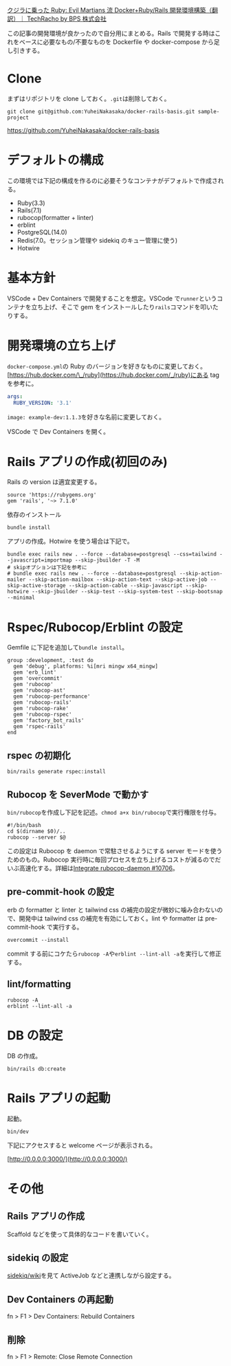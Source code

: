 [クジラに乗った Ruby: Evil Martians 流 Docker+Ruby/Rails 開発環境構築（翻訳）｜ TechRacho by BPS 株式会社](https://techracho.bpsinc.jp/hachi8833/2022_04_07/116843)

この記事の開発環境が良かったので自分用にまとめる。Rails で開発する時はこれをベースに必要なもの/不要なものを Dockerfile や docker-compose から足し引きする。

# Clone

まずはリポジトリを clone しておく。`.git`は削除しておく。

```sh:sh
git clone git@github.com:YuheiNakasaka/docker-rails-basis.git sample-project
```

https://github.com/YuheiNakasaka/docker-rails-basis

# デフォルトの構成

この環境では下記の構成を作るのに必要そうなコンテナがデフォルトで作成される。

- Ruby(3.3)
- Rails(7.1)
- rubocop(formatter + linter)
- erblint
- PostgreSQL(14.0)
- Redis(7.0。セッション管理や sidekiq のキュー管理に使う)
- Hotwire

# 基本方針

VSCode + Dev Containers で開発することを想定。VSCode で`runner`というコンテナを立ち上げ、そこで gem をインストールしたり`rails`コマンドを叩いたりする。

# 開発環境の立ち上げ

`docker-compose.yml`の Ruby のバージョンを好きなものに変更しておく。[https://hub.docker.com/\_/ruby](https://hub.docker.com/_/ruby)にある tag を参考に。

```yml:docker-compose.yml
args:
  RUBY_VERSION: '3.1'
```

`image: example-dev:1.1.3`を好きな名前に変更しておく。

VSCode で Dev Containers を開く。

# Rails アプリの作成(初回のみ)

Rails の version は適宜変更する。

```Gemfile:Gemfile
source 'https://rubygems.org'
gem 'rails', '~> 7.1.0'
```

依存のインストール

```sh:sh
bundle install
```

アプリの作成。Hotwire を使う場合は下記で。

```sh:sh
bundle exec rails new . --force --database=postgresql --css=tailwind --javascript=importmap --skip-jbuilder -T -M
# skipオプションは下記を参考に
# bundle exec rails new . --force --database=postgresql --skip-action-mailer --skip-action-mailbox --skip-action-text --skip-active-job --skip-active-storage --skip-action-cable --skip-javascript --skip-hotwire --skip-jbuilder --skip-test --skip-system-test --skip-bootsnap --minimal
```

# Rspec/Rubocop/Erblint の設定

Gemfile に下記を追加して`bundle install`。

```
group :development, :test do
  gem 'debug', platforms: %i[mri mingw x64_mingw]
  gem 'erb_lint'
  gem 'overcommit'
  gem 'rubocop'
  gem 'rubocop-ast'
  gem 'rubocop-performance'
  gem 'rubocop-rails'
  gem 'rubocop-rake'
  gem 'rubocop-rspec'
  gem 'factory_bot_rails'
  gem 'rspec-rails'
end
```

## rspec の初期化

```sh:sh
bin/rails generate rspec:install
```

## Rubocop を SeverMode で動かす

`bin/rubocop`を作成し下記を記述。`chmod a+x bin/rubocop`で実行権限を付与。

```sh:sh
#!/bin/bash
cd $(dirname $0)/..
rubocop --server $@
```

この設定は Rubocop を daemon で常駐させるようにする server モードを使うためのもの。Rubocop 実行時に毎回プロセスを立ち上げるコストが減るのでだいぶ高速化する。詳細は[Integrate rubocop-daemon #10706](https://github.com/rubocop/rubocop/pull/10706)。

## pre-commit-hook の設定

erb の formatter と linter と tailwind css の補完の設定が微妙に噛み合わないので、開発中は tailwind css の補完を有効にしておく。lint や formatter は pre-commit-hook で実行する。

```sh:sh
overcommit --install
```

commit する前にコケたら`rubocop -A`や`erblint --lint-all -a`を実行して修正する。

## lint/formatting

```sh:sh
rubocop -A
erblint --lint-all -a
```

# DB の設定

DB の作成。

```sh:sh
bin/rails db:create
```

# Rails アプリの起動

起動。

```sh:sh
bin/dev
```

下記にアクセスすると welcome ページが表示される。

[http://0.0.0.0:3000/](http://0.0.0.0:3000/)

# その他

## Rails アプリの作成

Scaffold などを使って具体的なコードを書いていく。

## sidekiq の設定

[sidekiq/wiki](https://github.com/sidekiq/sidekiq/wiki)を見て ActiveJob などと連携しながら設定する。

## Dev Containers の再起動

fn > F1 > Dev Containers: Rebuild Containers

## 削除

fn > F1 > Remote: Close Remote Connection
